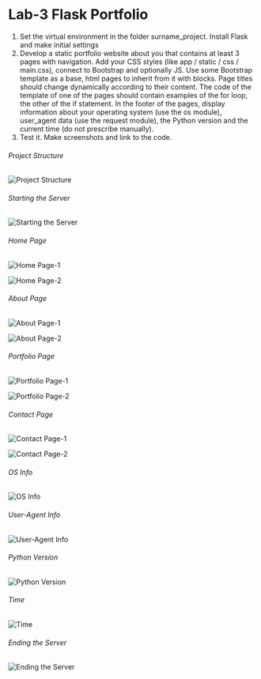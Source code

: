 # Lab-3 Flask Portfolio

1. Set the virtual environment in the folder surname_project. Install Flask and make initial settings
2. Develop a static portfolio website about you that contains at least 3 pages with navigation. Add your CSS styles (like app / static / css / main.css), connect to Bootstrap and optionally JS. Use some Bootstrap template as a base, html pages to inherit from it with blocks. Page titles should change dynamically according to their content. The code of the template of one of the pages should contain examples of the for loop, the other of the if statement. In the footer of the pages, display information about your operating system (use the os module), user_agent data (use the request module), the Python version and the current time (do not prescribe manually).
3. Test it. Make screenshots and link to the code.

###### Project Structure

![Project Structure](./screens/project-structure.png)

###### Starting the Server

![Starting the Server](./screens/server-start.png)

###### Home Page

![Home Page-1](./screens/home-1.png)

![Home Page-2](./screens/home-2.png)

###### About Page

![About Page-1](./screens/about-1.png)

![About Page-2](./screens/about-2.png)

###### Portfolio Page

![Portfolio Page-1](./screens/portfolio-1.png)

![Portfolio Page-2](./screens/portfolio-2.png)

###### Contact Page

![Contact Page-1](./screens/contact-1.png)

![Contact Page-2](./screens/contact-2.png)

###### OS Info

![OS Info](./screens/modal-os.png)

###### User-Agent Info

![User-Agent Info](./screens/modal-ua.png)

###### Python Version

![Python Version](./screens/modal-py.png)

###### Time

![Time](./screens/modal-time.png)

###### Ending the Server

![Ending the Server](./screens/server-end.png)

